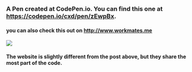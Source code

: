 ### A Pen created at CodePen.io. You can find this one at https://codepen.io/cxd/pen/zEwpBx.

#### you can also check this out on http://www.workmates.me

![](https://github.com/lonkecxd/pretty-stickers-online/blob/master/display.gif)

#### The website is slightly different from the post above, but they share the most part of the code.
 

